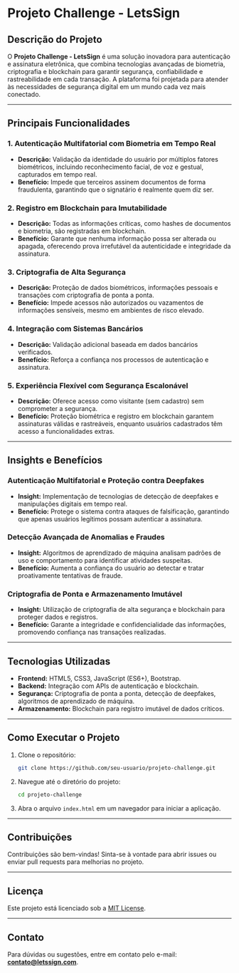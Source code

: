 # Projeto Challenge - LetsSign

## Descrição do Projeto
O **Projeto Challenge - LetsSign** é uma solução inovadora para autenticação e assinatura eletrônica, que combina tecnologias avançadas de biometria, criptografia e blockchain para garantir segurança, confiabilidade e rastreabilidade em cada transação. A plataforma foi projetada para atender às necessidades de segurança digital em um mundo cada vez mais conectado.

---

## Principais Funcionalidades

### 1. **Autenticação Multifatorial com Biometria em Tempo Real**
- **Descrição:** Validação da identidade do usuário por múltiplos fatores biométricos, incluindo reconhecimento facial, de voz e gestual, capturados em tempo real.
- **Benefício:** Impede que terceiros assinem documentos de forma fraudulenta, garantindo que o signatário é realmente quem diz ser.

### 2. **Registro em Blockchain para Imutabilidade**
- **Descrição:** Todas as informações críticas, como hashes de documentos e biometria, são registradas em blockchain.
- **Benefício:** Garante que nenhuma informação possa ser alterada ou apagada, oferecendo prova irrefutável da autenticidade e integridade da assinatura.

### 3. **Criptografia de Alta Segurança**
- **Descrição:** Proteção de dados biométricos, informações pessoais e transações com criptografia de ponta a ponta.
- **Benefício:** Impede acessos não autorizados ou vazamentos de informações sensíveis, mesmo em ambientes de risco elevado.

### 4. **Integração com Sistemas Bancários**
- **Descrição:** Validação adicional baseada em dados bancários verificados.
- **Benefício:** Reforça a confiança nos processos de autenticação e assinatura.

### 5. **Experiência Flexível com Segurança Escalonável**
- **Descrição:** Oferece acesso como visitante (sem cadastro) sem comprometer a segurança.
- **Benefício:** Proteção biométrica e registro em blockchain garantem assinaturas válidas e rastreáveis, enquanto usuários cadastrados têm acesso a funcionalidades extras.

---

## Insights e Benefícios

### **Autenticação Multifatorial e Proteção contra Deepfakes**
- **Insight:** Implementação de tecnologias de detecção de deepfakes e manipulações digitais em tempo real.
- **Benefício:** Protege o sistema contra ataques de falsificação, garantindo que apenas usuários legítimos possam autenticar a assinatura.

### **Detecção Avançada de Anomalias e Fraudes**
- **Insight:** Algoritmos de aprendizado de máquina analisam padrões de uso e comportamento para identificar atividades suspeitas.
- **Benefício:** Aumenta a confiança do usuário ao detectar e tratar proativamente tentativas de fraude.

### **Criptografia de Ponta e Armazenamento Imutável**
- **Insight:** Utilização de criptografia de alta segurança e blockchain para proteger dados e registros.
- **Benefício:** Garante a integridade e confidencialidade das informações, promovendo confiança nas transações realizadas.

---

## Tecnologias Utilizadas
- **Frontend:** HTML5, CSS3, JavaScript (ES6+), Bootstrap.
- **Backend:** Integração com APIs de autenticação e blockchain.
- **Segurança:** Criptografia de ponta a ponta, detecção de deepfakes, algoritmos de aprendizado de máquina.
- **Armazenamento:** Blockchain para registro imutável de dados críticos.

---

## Como Executar o Projeto
1. Clone o repositório:
   ```bash
   git clone https://github.com/seu-usuario/projeto-challenge.git
   ```
2. Navegue até o diretório do projeto:
   ```bash
   cd projeto-challenge
   ```
3. Abra o arquivo `index.html` em um navegador para iniciar a aplicação.

---

## Contribuições
Contribuições são bem-vindas! Sinta-se à vontade para abrir issues ou enviar pull requests para melhorias no projeto.

---

## Licença
Este projeto está licenciado sob a [MIT License](LICENSE).

---

## Contato
Para dúvidas ou sugestões, entre em contato pelo e-mail: **contato@letssign.com**.